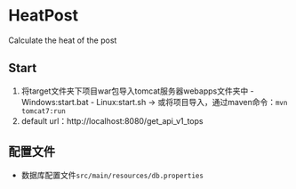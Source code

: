 # HeatPost
Calculate the heat of the post
## Start
  1. 将target文件夹下项目war包导入tomcat服务器webapps文件夹中
    - Windows:start.bat
    - Linux:start.sh
  -> 或将项目导入，通过maven命令：`mvn tomcat7:run`
  2. default url：http://localhost:8080/get_api_v1_tops
## 配置文件
- 数据库配置文件`src/main/resources/db.properties`
